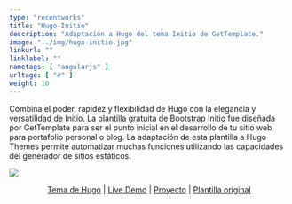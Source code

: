 ```yaml
---
type: "recentworks"
title: "Hugo-Initio"
description: "Adaptación a Hugo del tema Initio de GetTemplate."
image: "../img/hugo-initio.jpg"
linkurl: ""
linklabel: ""
nametags: [ "angularjs" ]
urltage: [ "#" ]
weight: 10
---
```


Combina el poder, rapidez y flexibilidad de Hugo con la elegancia y versatilidad de Initio. La plantilla gratuita de Bootstrap Initio fue diseñada por GetTemplate para ser el punto inicial en el desarrollo de tu sitio web para portafolio personal o blog. La adaptación de esta plantilla a Hugo Themes permite automatizar muchas funciones utilizando las capacidades del generador de sitios estáticos.

![](http://www.gettemplate.com/media/templates/2016/initio-large.jpg)

<center>
<a href="https://themes.gohugo.io/hugo-initio/" target="_blank">Tema de Hugo</a> |
<a href="http://miguelsimoni.xyz/hugo-initio-site" target="_blank">Live Demo</a> |
<a href="https://github.com/miguelsimoni/hugo-initio" target="_blank">Proyecto</a> |
<a href="http://www.gettemplate.com/info/initio/" target="_blank">Plantilla original</a>
</center>
